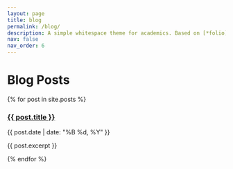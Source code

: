 ```yaml
---
layout: page
title: blog
permalink: /blog/
description: A simple whitespace theme for academics. Based on [*folio](https://github.com/bogoli/-folio) design.
nav: false
nav_order: 6
---
```


# Blog Posts

{% for post in site.posts %}
<div class="post-preview">
  <h3><a href="{{ post.url | relative_url }}">{{ post.title }}</a></h3>
  <p class="post-meta">{{ post.date | date: "%B %d, %Y" }}</p>
  <p>{{ post.excerpt }}</p>
</div>
{% endfor %}
